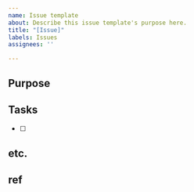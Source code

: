 ```yaml
---
name: Issue template
about: Describe this issue template's purpose here.
title: "[Issue]"
labels: Issues
assignees: ''

---
```


## Purpose

## Tasks
- [ ]

## etc.

## ref
